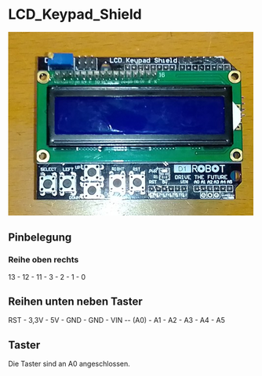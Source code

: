 
# LCD_Keypad_Shield

![Abbildung](lcdkeypadshield.jpg)

## Pinbelegung
### Reihe oben rechts

13 - 12 - 11 - 3 - 2 - 1 - 0

## Reihen unten neben Taster

RST - 3,3V - 5V - GND - GND - VIN -- (A0) - A1 - A2 - A3 - A4 - A5

## Taster
Die Taster sind an A0 angeschlossen.